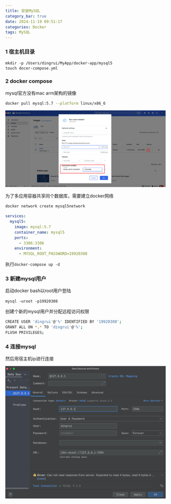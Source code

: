 ```yaml
---
title: 安装MySQL
category_bar: true
date: 2024-11-19 09:51:17
categories: Docker
tags: MySQL
---
```


### 1 宿主机目录

```she
mkdir -p /Users/dingrui/MyApp/docker-app/mysql5
touch docer-compose.yml
```

### 2 docker compose

mysql官方没有mac arm架构的镜像

```sh
docker pull mysql:5.7 --platform linux/x86_6
```

![](./安装MySQL/1731985029.png)

为了多应用容器共享同个数据库，需要建立docker网络

```sh
docker network create mysql5network
```

```yaml
services:
  mysql5:
    image: mysql:5.7
    container_name: mysql5
    ports:
      - 3306:3306
    environment:
      - MYSQL_ROOT_PASSWORD=19920308
```

执行`docker-compose up -d`

### 3 新建mysql用户

启动docker bash以root用户登陆

`mysql -uroot -p19920308`

创建个新的mysql用户并分配远程访问权限

```sh
CREATE USER 'dingrui'@'%' IDENTIFIED BY '19920308';
GRANT ALL ON *.* TO 'dingrui'@'%';
FLUSH PRIVILEGES;
```

### 4 连接mysql

然后用宿主机ip进行连接

![](./安装MySQL/1731993883.png)